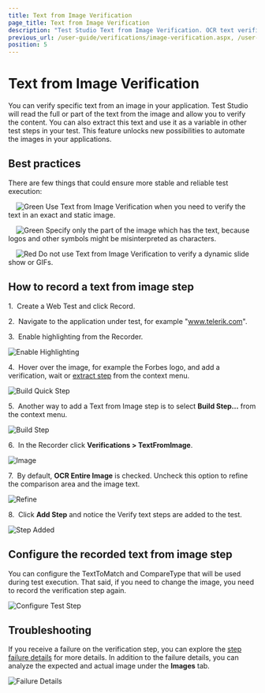 ```yaml
---
title: Text from Image Verification
page_title: Text from Image Verification
description: "Test Studio Text from Image Verification. OCR text verification. Verify text from an image in Test Studio test run."
previous_url: /user-guide/verifications/image-verification.aspx, /user-guide/verifications/image-verification, /features/verifications/image-verification
position: 5
---
```

# Text from Image Verification

You can verify specific text from an image in your application. Test Studio will read the full or part of the text from the image and allow you to verify the content. You can also extract this text and use it as a variable in other test steps in your test. This feature unlocks new possibilities to automate the images in your applications.

## Best practices

There are few things that could ensure more stable and reliable test execution:

&nbsp; &nbsp; ![Green][1] Use Text from Image Verification when you need to verify the text in an exact and static image.

&nbsp; &nbsp; ![Green][1] Specify only the part of the image which has the text, because logos and other symbols might be misinterpreted as characters.

&nbsp; &nbsp; ![Red][2] Do not use Text from Image Verification to verify a dynamic slide show or GIFs.

## How to record a text from image step

1.&nbsp; Create a Web Test and click Record.

2.&nbsp; Navigate to the application under test, for example "www.telerik.com".

3.&nbsp; Enable highlighting from the Recorder.

![Enable Highlighting][3]

4.&nbsp; Hover over the image, for example the Forbes logo, and add a verification, wait or <a href="/features/recorder/verifications/extraction" target="_blank">extract step</a> from the context menu.

![Build Quick Step][4]

5.&nbsp; Another way to add a Text from Image step is to select **Build Step...** from the context menu. 

![Build Step][5]

6.&nbsp; In the Recorder click **Verifications > TextFromImage**. 

![Image][6]

7.&nbsp; By default, **OCR Entire Image** is checked. Uncheck this option to refine the comparison area and the image text.

![Refine][7]

8.&nbsp; Click **Add Step** and notice the Verify text steps are added to the test.

![Step Added][8]

## Configure the recorded text from image step

You can configure the TextToMatch and CompareType that will be used during test execution. That said, if you need to change the image, you need to record the verification step again.

![Configure Test Step][9]

## Troubleshooting

If you receive a failure on the verification step, you can explore the <a href="/general-information/test-results/step-failure-details" target="_blank">step failure details</a> for more details. In addition to the failure details, you can analyze the expected and actual image under the **Images** tab.

![Failure Details][10]

[1]: /img/features/recorder/verifications/text-from-image/fig1.png
[2]: /img/features/recorder/verifications/text-from-image/fig2.png
[3]: /img/features/recorder/verifications/text-from-image/fig3.png
[4]: /img/features/recorder/verifications/text-from-image/fig4.png
[5]: /img/features/recorder/verifications/text-from-image/fig5.png
[6]: /img/features/recorder/verifications/text-from-image/fig6.png
[7]: /img/features/recorder/verifications/text-from-image/fig7.png
[8]: /img/features/recorder/verifications/text-from-image/fig8.png
[9]: /img/features/recorder/verifications/text-from-image/fig9.png
[10]: /img/features/recorder/verifications/text-from-image/fig10.png
